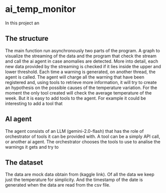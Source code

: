# ai_temp_monitor

In this project an 

## The structure

The main function run asynchronously two parts of the program. A graph to visualize the streaming of the data and the program that check the stream and call the ai agent in case anomalies are detected.
More into detail, each new data provided by the streaming is checked if it lies inside the upper and lower threshold. Each time a warning is generated, on another thread, the agent is called. The agent will charge all the warning that have been registered and, using tools to retrieve more information, it will try to create an hypothesis on the possible causes of the temperature variation.
For the moment the only tool created will check the average temperature of the week. But it is easy to add tools to the agent. For example it could be interesting to add a tool that 

## AI agent

The agent consists of an LLM (gemini-2.0-flash) that has the role of orchestrator of tools it can be provided with. A tool can be a simply API call, or another ai agent.
The orchestrator chooses the tools to use to analise the warnings it gets and try to 

## The dataset

The data are mock data obtain from (kaggle link).
Of all the data we keep just the temperature for simplicity. And the timestamp of the date is generated when the data are read from the csv file.


